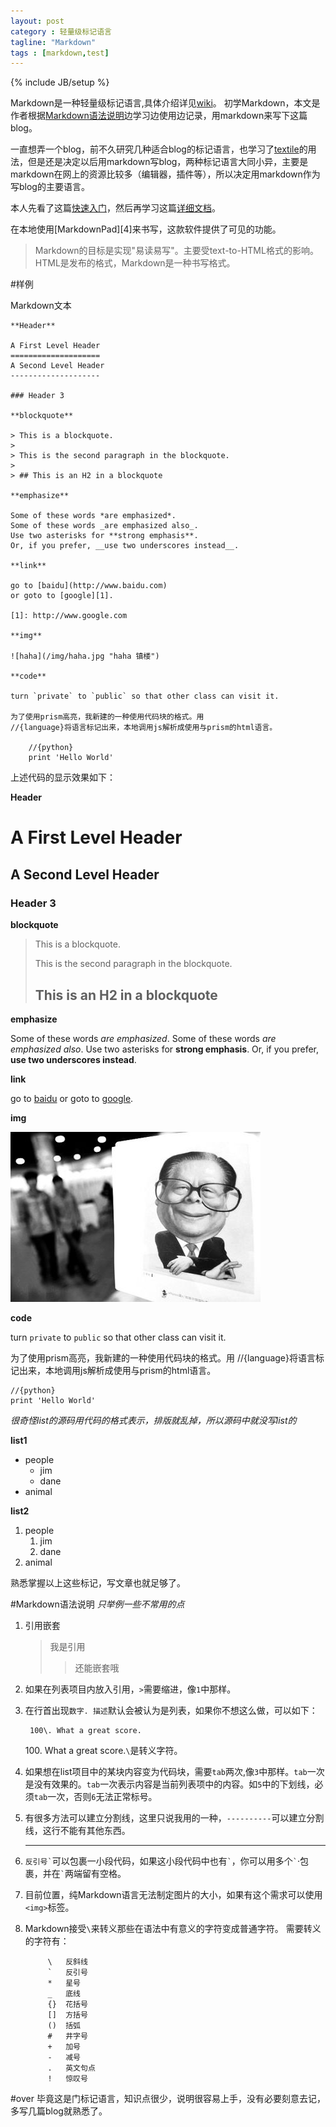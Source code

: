 ```yaml
---
layout: post
category : 轻量级标记语言
tagline: "Markdown"
tags : [markdown,test]
---
```

{% include JB/setup %}

Markdown是一种轻量级标记语言,具体介绍详见[wiki](http://zh.wikipedia.org/wiki/Markdown)。
初学Markdown，本文是作者根据[Markdown语法说明][5]边学习边使用边记录，用markdown来写下这篇blog。

一直想弄一个blog，前不久研究几种适合blog的标记语言，也学习了[textile][2]的用法，但是还是决定以后用markdown写blog，两种标记语言大同小异，主要是markdown在网上的资源比较多（编辑器，插件等），所以决定用markdown作为写blog的主要语言。

本人先看了这篇[快速入门][3]，然后再学习这篇[详细文档][5]。

在本地使用[MarkdownPad][4]来书写，这款软件提供了可见的功能。

[5]: http://wowubuntu.com/markdown/
[3]: http://wowubuntu.com/markdown/basic.html
[2]: #

>Markdown的目标是实现"易读易写"。主要受text-to-HTML格式的影响。HTML是发布的格式，Markdown是一种书写格式。

#样例

Markdown文本

	**Header**
	
	A First Level Header
	====================
	A Second Level Header
	--------------------
	
	### Header 3
	
	**blockquote**
	
	> This is a blockquote.
	> 
	> This is the second paragraph in the blockquote.
	>
	> ## This is an H2 in a blockquote
	
	**emphasize**
	
	Some of these words *are emphasized*.
	Some of these words _are emphasized also_.
	Use two asterisks for **strong emphasis**.
	Or, if you prefer, __use two underscores instead__.
	
	**link**
	
	go to [baidu](http://www.baidu.com)
	or goto to [google][1].
	
	[1]: http://www.google.com
	
	**img**
	
	![haha](/img/haha.jpg "haha 镇楼")
	
	**code**
	
	turn `private` to `public` so that other class can visit it.
	
	为了使用prism高亮，我新建的一种使用代码块的格式。用
	//{language}将语言标记出来，本地调用js解析成使用与prism的html语言。
	
		//{python}
		print 'Hello World'

上述代码的显示效果如下：

**Header**

A First Level Header
====================
A Second Level Header
--------------------

### Header 3

**blockquote**

> This is a blockquote.
> 
> This is the second paragraph in the blockquote.
>
> ## This is an H2 in a blockquote

**emphasize**

Some of these words *are emphasized*.
Some of these words _are emphasized also_.
Use two asterisks for **strong emphasis**.
Or, if you prefer, __use two underscores instead__.

**link**

go to [baidu](http://www.baidu.com)
or goto to [google][1].

[1]: http://www.google.com

**img**

![haha](/img/haha.jpg "haha 镇楼")

**code**

turn `private` to `public` so that other class can visit it.

为了使用prism高亮，我新建的一种使用代码块的格式。用
//{language}将语言标记出来，本地调用js解析成使用与prism的html语言。

	//{python}
	print 'Hello World'

*很奇怪list的源码用代码的格式表示，排版就乱掉，所以源码中就没写list的*

**list1**

* people
	* jim
	* dane
* animal

**list2**

1. people
	1. jim
	2. dane
2. animal

熟悉掌握以上这些标记，写文章也就足够了。

#Markdown语法说明 
*只举例一些不常用的点*

1. 引用嵌套

	>我是引用
	>>还能嵌套哦

2. 如果在列表项目内放入引用，`>`需要缩进，像`1`中那样。

3. 在行首出现`数字. 描述`默认会被认为是列表，如果你不想这么做，可以如下：

		100\. What a great score.

	100\.  What a great score.`\`是转义字符。

4. 如果想在list项目中的某块内容变为代码块，需要`tab`两次,像`3`中那样。`tab`一次是没有效果的。`tab`一次表示内容是当前列表项中的内容。如`5`中的下划线，必须`tab`一次，否则`6`无法正常标号。

5. 有很多方法可以建立分割线，这里只说我用的一种，`----------`可以建立分割线，这行不能有其他东西。

	-------------	

6. `` 反引号` ``可以包裹一小段代码，如果这小段代码中也有`` ` ``，你可以用多个`` ` ``·包裹，并在`` ` ``两端留有空格。

7. 目前位置，纯Markdown语言无法制定图片的大小，如果有这个需求可以使用`<img>`标签。

8. Markdown接受`\`来转义那些在语法中有意义的字符变成普通字符。
需要转义的字符有：

			\   反斜线
			`   反引号
			*   星号
			_   底线
			{}  花括号
			[]  方括号
			()  括弧
			#   井字号
			+   加号
			-   减号
			.   英文句点
			!   惊叹号

#over
毕竟这是门标记语言，知识点很少，说明很容易上手，没有必要刻意去记，多写几篇blog就熟悉了。
